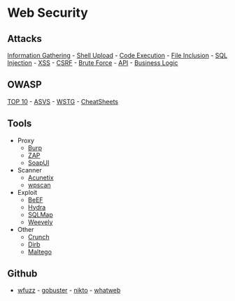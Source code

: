 # Web Security

## Attacks
[Information Gathering](Attacks/information-gathering.md) - [Shell Upload](Attacks/shell-upload.md) - [Code Execution](Attacks/code-execution.md) - [File Inclusion](Attacks/file-inclusion.md) - [SQL Injection](Attacks/sql-injection.md) - [XSS](Attacks/xss.md) - [CSRF](Attacks/csrf.md) - [Brute Force](Attacks/brute-force.md) - [API](Attacks/api.md) - [Business Logic](Attacks/business-logic.md)

## OWASP
[TOP 10](https://github.com/OWASP/Top10/tree/master/2021/docs) - [ASVS](https://github.com/OWASP/ASVS/tree/master/5.0/en) - [WSTG](https://github.com/OWASP/wstg/tree/master/document/4-Web_Application_Security_Testing) - [CheatSheets](https://github.com/OWASP/CheatSheetSeries/tree/master/cheatsheets)

## Tools
- Proxy
  - [Burp](/Tools/burp.md)
  - [ZAP](/Tools/zap.md)
  - [SoapUI](/Tools/soapui.md)
- Scanner
  - [Acunetix](/Tools/acunetix.md) 
  - [wpscan](https://github.com/wpscanteam/wpscan)
- Exploit
  - [BeEF](/Tools/beef.md) 
  - [Hydra](/Tools/hydra.md) 
  - [SQLMap](/Tools/sqlmap.md)
  - [Weevely](/Tools/weevely.md)
- Other
  - [Crunch](/Tools/crunch.md) 
  - [Dirb](/Tools/dirb.md) 
  - [Maltego](/Tools/maltego.md)

## Github
- [wfuzz](https://github.com/xmendez/wfuzz) - [gobuster](https://github.com/OJ/gobuster) - [nikto](https://github.com/sullo/nikto) - [whatweb](https://github.com/urbanadventurer/WhatWeb)
